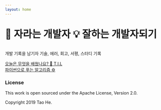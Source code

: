 ```yaml
---
layout: home
---
```


<p style="font-weight:bolder; font-size:2.325em;"> 🌱 자라는 개발자  💡 잘하는 개발자되기 </p>

개발 기록을 남기자 
기술, 에러, 회고, 서평, 스터디 기록 

[오늘은 무엇을 배웠나요? 👐 T.I.L](https://github.com/kyuwon53/TIL)   
[파이썬으로 푸는 알고리즘 ⚙️ ](https://github.com/kyuwon53/Python-algorithm)

### License

This work is open sourced under the Apache License, Version 2.0.

Copyright 2019 Tao He.

[1]: https://pages.github.com
[2]: https://pages.github.com/themes
[3]: https://github.com/sighingnow/jekyll-gitbook/fork
[4]: https://github.com/allejo/jekyll-toc
[5]: https://github.com/gitbook-plugins/gitbook-plugin-search-pro
[6]: https://github.com/rouge-ruby/rouge/tree/master/lib/rouge/themes
[7]: https://analytics.google.com/analytics/web/
[8]: https://www.cnzz.com/
